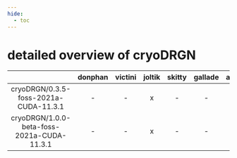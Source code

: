 ```yaml
---
hide:
  - toc
---
```


detailed overview of cryoDRGN
=============================

| |donphan|victini|joltik|skitty|gallade|accelgor|swalot|doduo|
| :---: | :---: | :---: | :---: | :---: | :---: | :---: | :---: | :---: |
|cryoDRGN/0.3.5-foss-2021a-CUDA-11.3.1|-|-|x|-|-|x|-|-|
|cryoDRGN/1.0.0-beta-foss-2021a-CUDA-11.3.1|-|-|x|-|-|x|-|-|
